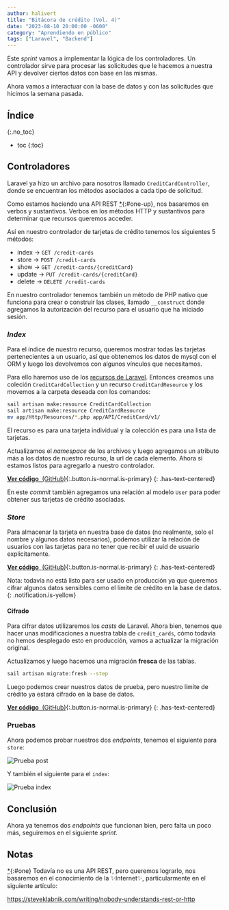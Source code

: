 ```yaml
---
author: halivert
title: "Bitácora de crédito (Vol. 4)"
date: "2023-08-10 20:00:00 -0600"
category: "Aprendiendo en público"
tags: ["Laravel", "Backend"]
---
```


Este _sprint_ vamos a implementar la lógica de los controladores. Un controlador
sirve para procesar las solicitudes que le hacemos a nuestra API y devolver
ciertos datos con base en las mismas.

Ahora vamos a interactuar con la base de datos y con las solicitudes que hicimos
la semana pasada.

<!-- Seguir leyendo -->

## Índice
{:.no_toc}

* toc
{:toc}

## Controladores

Laravel ya hizo un archivo para nosotros llamado `CreditCardController`, donde
se encuentran los métodos asociados a cada tipo de solicitud.

Como estamos haciendo una API REST [*](#one){:#one-up}, nos basaremos en verbos
y sustantivos. Verbos en los métodos HTTP y sustantivos para determinar que
recursos queremos acceder.

Así en nuestro controlador de tarjetas de crédito tenemos los siguientes 5
métodos:

- index -> `GET /credit-cards`
- store -> `POST /credit-cards`
- show -> `GET /credit-cards/{creditCard}`
- update -> `PUT /credit-cards/{creditCard}`
- delete -> `DELETE /credit-cards`

En nuestro controlador tenemos también un método de PHP nativo que funciona para
crear o construir las clases, llamado `__construct` donde agregamos la
autorización del recurso para el usuario que ha iniciado sesión.

### _Index_

Para el índice de nuestro recurso, queremos mostrar todas las tarjetas
pertenecientes a un usuario, así que obtenemos los datos de mysql con el ORM y
luego los devolvemos con algunos vínculos que necesitamos.

Para ello haremos uso de los [recursos de Laravel][1]. Entonces creamos una
coleción `CreditCardCollection` y un recurso `CreditCardResource` y los movemos
a la carpeta deseada con los comandos:

```sh
sail artisan make:resource CreditCardCollection
sail artisan make:resource CreditCardResource
mv app/Http/Resources/*.php app/API/CreditCard/v1/
```

El recurso es para una tarjeta individual y la colección es para una lista de
tarjetas.

Actualizamos el _namespace_ de los archivos y luego agregamos un atributo más a
los datos de nuestro recurso, la url de cada elemento. Ahora sí estamos listos
para agregarlo a nuestro controlador.

[**Ver código** &nbsp;(GitHub)][commit-1]{:.button.is-normal.is-primary}
{: .has-text-centered}

En este _commit_ también agregamos una relación al modelo `User` para poder
obtener sus tarjetas de crédito asociadas.

### _Store_

Para almacenar la tarjeta en nuestra base de datos (no realmente, solo el nombre
y algunos datos necesarios), podemos utilizar la relación de usuarios con las
tarjetas para no tener que recibir el uuid de usuario explicitamente.

[**Ver código** &nbsp;(GitHub)][commit-2]{:.button.is-normal.is-primary}
{: .has-text-centered}

Nota: todavía no está listo para ser usado en producción ya que queremos cifrar
algunos datos sensibles como el límite de crédito en la base de datos.
{: .notification.is-yellow}

#### Cifrado

Para cifrar datos utilizaremos los _casts_ de Laravel. Ahora bien, tenemos que
hacer unas modificaciones a nuestra tabla de `credit_cards`, cómo todavía no
hemos desplegado esto en producción, vamos a actualizar la migración original.

Actualizamos y luego hacemos una migración **fresca** de las tablas.

```sh
sail artisan migrate:fresh --step
```

Luego podemos crear nuestros datos de prueba, pero nuestro límite de crédito ya
estará cifrado en la base de datos.

[**Ver código** &nbsp;(GitHub)][commit-3]{:.button.is-normal.is-primary}
{: .has-text-centered}

### Pruebas

Ahora podemos probar nuestros dos _endpoints_, tenemos el siguiente para
`store`:

![Prueba post](https://github.com/halivert/halivert.github.io/assets/16197249/4e2a5e35-7e1e-4f61-a1f5-2b8fb1262c5b)

Y también el siguiente para el `index`:

![Prueba index](https://github.com/halivert/halivert.github.io/assets/16197249/ad2389b2-d3f6-4f5c-ae84-4ebbb8d5796e)

## Conclusión

Ahora ya tenemos dos _endpoints_ que funcionan bien, pero falta un poco más,
seguiremos en el siguiente _sprint_.

## Notas

[*](#one-up){:#one} Todavía no es una API REST, pero queremos lograrlo, nos
basaremos en el conocimiento de la ✨Internet✨, particularmente en el
siguiente artículo:

<https://steveklabnik.com/writing/nobody-understands-rest-or-http>

[1]: https://laravel.com/docs/10.x/eloquent-resources

[commit-1]: https://github.com/halivert/credit-logbook/commit/78eaecfd092e9fce48c17b808a1d5c2d75e7ce3a?diff=unified
[commit-2]: https://github.com/halivert/credit-logbook/commit/c4f76cc69ba62a3b99fda9c094dd715ef3e5a135?diff=unified
[commit-3]: https://github.com/halivert/credit-logbook/commit/68c235aa2417811e33e82deeefc2a61b954c93a3?diff=unified
